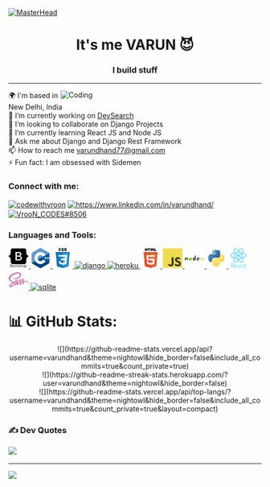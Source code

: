 [![MasterHead](https://user-images.githubusercontent.com/10498744/210012254-234538ff-d198-48aa-8964-37e6fd45d227.gif)](https://varundhand.io)

<h1 align="center">It's me VARUN 😈</h1>
<h3 align="center">I build stuff</h3>
<hr>
<img align="right" alt="Coding" width="400" src="https://thumbs.gfycat.com/WavyQualifiedDogfish-size_restricted.gif"

🌍  I'm based in New Delhi, India<br>🔭 I’m currently working on [DevSearch](https://github.com/varundhand/DevSearch)<br>👯 I’m looking to collaborate on Django Projects<br>🌱 I’m currently learning React JS and Node JS<br>💬 Ask me about Django and Django Rest Framework<br>📫 How to reach me varundhand77@gmail.com<br>⚡ Fun fact: I am obsessed with Sidemen

<h3 align="left">Connect with me:</h3>
<p align="left">
<a href="https://twitter.com/codewithvroon" target="blank"><img align="center" src="https://raw.githubusercontent.com/rahuldkjain/github-profile-readme-generator/master/src/images/icons/Social/twitter.svg" alt="codewithvroon" height="30" width="40" /></a>
<a href="https://linkedin.com/in/https://www.linkedin.com/in/varundhand/" target="blank"><img align="center" src="https://raw.githubusercontent.com/rahuldkjain/github-profile-readme-generator/master/src/images/icons/Social/linked-in-alt.svg" alt="https://www.linkedin.com/in/varundhand/" height="30" width="40" /></a>
<a href="https://discord.gg/VrooN_CODES#8506" target="blank"><img align="center" src="https://raw.githubusercontent.com/rahuldkjain/github-profile-readme-generator/master/src/images/icons/Social/discord.svg" alt="VrooN_CODES#8506" height="30" width="40" /></a>
</p>

<h3 align="left">Languages and Tools:</h3>
<p align="left"> <a href="https://getbootstrap.com" target="_blank" rel="noreferrer"> <img src="https://raw.githubusercontent.com/devicons/devicon/master/icons/bootstrap/bootstrap-plain-wordmark.svg" alt="bootstrap" width="40" height="40"/> </a> <a href="https://www.w3schools.com/cpp/" target="_blank" rel="noreferrer"> <img src="https://raw.githubusercontent.com/devicons/devicon/master/icons/cplusplus/cplusplus-original.svg" alt="cplusplus" width="40" height="40"/> </a> <a href="https://www.w3schools.com/css/" target="_blank" rel="noreferrer"> <img src="https://raw.githubusercontent.com/devicons/devicon/master/icons/css3/css3-original-wordmark.svg" alt="css3" width="40" height="40"/> </a> <a href="https://www.djangoproject.com/" target="_blank" rel="noreferrer"> <img src="https://cdn.worldvectorlogo.com/logos/django.svg" alt="django" width="40" height="40"/> </a> <a href="https://heroku.com" target="_blank" rel="noreferrer"> <img src="https://www.vectorlogo.zone/logos/heroku/heroku-icon.svg" alt="heroku" width="40" height="40"/> </a> <a href="https://www.w3.org/html/" target="_blank" rel="noreferrer"> <img src="https://raw.githubusercontent.com/devicons/devicon/master/icons/html5/html5-original-wordmark.svg" alt="html5" width="40" height="40"/> </a> <a href="https://developer.mozilla.org/en-US/docs/Web/JavaScript" target="_blank" rel="noreferrer"> <img src="https://raw.githubusercontent.com/devicons/devicon/master/icons/javascript/javascript-original.svg" alt="javascript" width="40" height="40"/> </a> <a href="https://nodejs.org" target="_blank" rel="noreferrer"> <img src="https://raw.githubusercontent.com/devicons/devicon/master/icons/nodejs/nodejs-original-wordmark.svg" alt="nodejs" width="40" height="40"/> </a> <a href="https://www.python.org" target="_blank" rel="noreferrer"> <img src="https://raw.githubusercontent.com/devicons/devicon/master/icons/python/python-original.svg" alt="python" width="40" height="40"/> </a> <a href="https://reactjs.org/" target="_blank" rel="noreferrer"> <img src="https://raw.githubusercontent.com/devicons/devicon/master/icons/react/react-original-wordmark.svg" alt="react" width="40" height="40"/> </a> <a href="https://sass-lang.com" target="_blank" rel="noreferrer"> <img src="https://raw.githubusercontent.com/devicons/devicon/master/icons/sass/sass-original.svg" alt="sass" width="40" height="40"/> </a> <a href="https://www.sqlite.org/" target="_blank" rel="noreferrer"> <img src="https://www.vectorlogo.zone/logos/sqlite/sqlite-icon.svg" alt="sqlite" width="40" height="40"/> </a> </p>

# 📊 GitHub Stats:
<p align="center">
![](https://github-readme-stats.vercel.app/api?username=varundhand&theme=nightowl&hide_border=false&include_all_commits=true&count_private=true)<br/>
![](https://github-readme-streak-stats.herokuapp.com/?user=varundhand&theme=nightowl&hide_border=false)<br/>
![](https://github-readme-stats.vercel.app/api/top-langs/?username=varundhand&theme=nightowl&hide_border=false&include_all_commits=true&count_private=true&layout=compact)
</p>

### ✍️ Dev Quotes
![](https://quotes-github-readme.vercel.app/api?type=horizontal&theme=radical)

---
[![](https://visitcount.itsvg.in/api?id=varundhand&icon=0&color=0)](https://visitcount.itsvg.in)

<!-- Proudly created with GPRM ( https://gprm.itsvg.in ) -->
